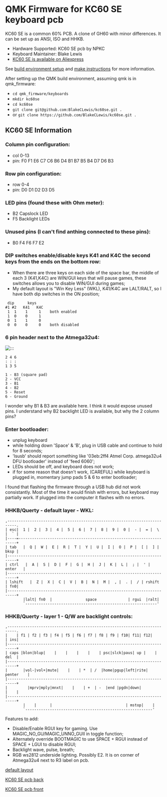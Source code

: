 QMK Firmware for KC60 SE keyboard pcb
========================

 KC60 SE is a common 60% PCB.
 A clone of GH60 with minor differences. It can be set up as ANSI, ISO and HHKB.
  * Hardware Supported:  KC60 SE pcb by NPKC
  * Keyboard Maintainer: Blake Lewis
  * [KC60 SE is available on Aliexpress](https://www.aliexpress.com/store/product/Free-shipping-GH60-PCB-KC60-SE-Fully-Programmable-For-DIY-Mechanical-Keyboard-Poker-Faceu-HHKB-Support/429151_32799437588.html?spm=2114.12010608.0.0.2995e5c0hNRgMH)

 See [build environment setup](https://docs.qmk.fm/build_environment_setup.html) and [make instructions](https://docs.qmk.fm/make_instructions.html) for more information.

 After setting up the QMK build environment, assuming qmk is in qmk_firmware:
  * ```cd qmk_firmware/keyboards```
  * ```mkdir kc60se```
  * ```cd kc60se```
  * ```git clone git@github.com:BlakeCLewis/kc60se.git .```
  * or ```git clone https://github.com/BlakeCLewis/kc60se.git .```

## KC60 SE Information
 ### Column pin configuration:
  * col 0-13
  * pin: F0 F1 E6 C7 C6 B6 D4 B1 B7 B5 B4 D7 D6 B3
   
 ### Row pin configuration:
  * row 0-4
  * pin: D0 D1 D2 D3 D5

 ### LED pins (found these with Ohm meter):
  * B2 Capslock LED
  * F5 Backlight LEDs

 ### Unused pins (I can't find anthing connected to these pins):
  * B0 F4 F6 F7 E2

 ### DIP switches enable/disable keys K41 and K4C the second keys from the ends on the bottom row:
  * When there are three keys on each side of the space bar, the middle of each 3 (K41,K4C) are WIN/GUI keys that will pause games, these switches allows you to disable WIN/GUI during games;
  * My default layout is "Win Key Less" (WKL), K41/K4C are LALT/RALT, so I have both dip switches in the ON position;
 ```
  dip      keys
 #1 #2   K41   K4C
  1  1    1     1    both enabled
  1  0    0     1   
  0  1    1     0
  0  0    0     0    both disabled

 ```

 ### 6 pin header next to the Atmega32u4:

  ![:::](https://i.imgur.com/SGmCW3h.jpg)
  ```
  2 4 6
  : : :
  1 3 5
  ```
  ```
  1 - B3 (square pad)
  2 - VCC
  3 - B1
  4 - B2
  5 - Reset
  6 - Ground
  ```
  I wonder why B1 &amp; B3 are available here. I think it would expose unused pins. I understand why B2 backlight LED is available, but why the 2 column pins?

 ### Enter bootloader:
  * unplug keyboard
  * while holding down 'Space' &amp; 'B', plug in USB cable and continue to hold for 8 seconds;
  * 'lsusb' should report something like '03eb:2ff4 Atmel Corp. atmega32u4 DFU bootloader' instead of 'feed 6060';
  * LEDs should be off, and keyboard does not work;
  * if for some reason that doesn't work, (CAREFUL) while keyboard is plugged in, momentary jump pads 5 &amp; 6 to enter bootloader;

 I found that flashing the firmware through a USB hub did not work consistantly. Most of the time it would finish with errors, but keyboard may partially work. If plugged into the computer it flashes with no errors.

 ### HHKB/Querty - default layer - WKL:
  ```
  ,--------------------------------------------------------------------------.
  | esc|  1 |  2 |  3 |  4 |  5 |  6 |  7 |  8 |  9 |  0 |  - |  = |  \ |  ` |
  |----=---------------------------------------------------------------------+
  | tab   |  Q |  W |  E |  R |  T |  Y |  U |  I |  O |  P |  [ |  ] | bksp |
  |--------------------------------------------------------------------------+
  | ctrl   |  A |  S |  D |  F |  G |  H |  J |  K |  L |  ; |  ' |  enter   |
  |--------------------------------------------------------------------------+
  | lshift   |  Z |  X |  C |  V |  B |  N |  M |  , |  . |  / | rshift | fn0|
  |--------------------------------------------------------------------------+
          |lalt| fn0  |               space              | rgui  |ralt|
          `-----------------------------------------------------------'
  ```
 ### HHKB/Querty - layer 1 - Q/W are backlight controls:
  ```
  ,--------------------------------------------------------------------------.
  |    | f1 | f2 | f3 | f4 | f5 | f6 | f7 | f8 | f9 | f10| f11| f12|    | ins|
  |--------------------------------------------------------------------------+
  | caps |blon|blup|    |    |    |    |    | psc|slck|paus| up |    |  del  |
  |--------------------------------------------------------------------------+
  |       |vol-|vol+|mute|    |    | *  | /  |home|pgup|left|rite| penter    |
  |--------------------------------------------------------------------------+
  |         |mprv|mply|mnxt|    |    | +  | -  |end |pgdn|down|         |    |
  |--------------------------------------------------------------------------+
          |    |      |                                 | mstop|    |
          `---------------------------------------------------------'
  ```

  Features to add:
   * Disable/Enable RGUI key for gaming. Use MAGIC_NO_GU/MAGIC_UNNO_GUII in toggle function;
   * Alternately override BOOTMAGIC to use SPACE + RGUI instead of SPACE + LGUI to disable RGUI;
   * Backlight  wave, pulse, breath;
   * RGB ws2812 underside lighting. Possibly E2. It is on corner of Atmega32u4 next to R3 label on pcb.

  [default layout](http://i.imgur.com/Y2xLF59.png)
  
  [KC60 SE pcb back](http://i.imgur.com/yrtG6N0.png)

  [KC60 SE pcb front](http://i.imgur.com/VEeG8nT.jpg)
